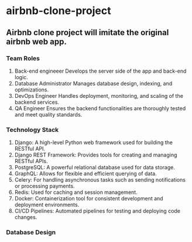 # airbnb-clone-project


## Airbnb clone project will imitate the original airbnb web app.

### Team Roles
   
1. Back-end engineeer
   Develops the server side of the app and back-end logic.
2. Database Administrator
   Manages database design, indexing, and optimizations.
3. DevOps Engineer
   Handles deployment, monitoring, and scaling of the backend services.
4. QA Engineer
   Ensures the backend functionalities are thoroughly tested and meet quality standards.

   
### Technology Stack
1. Django: A high-level Python web framework used for building the RESTful API.
2. Django REST Framework: Provides tools for creating and managing RESTful APIs.
3. PostgreSQL: A powerful relational database used for data storage.
4. GraphQL: Allows for flexible and efficient querying of data.
5. Celery: For handling asynchronous tasks such as sending notifications or processing payments.
6. Redis: Used for caching and session management.
7. Docker: Containerization tool for consistent development and deployment environments.
8. CI/CD Pipelines: Automated pipelines for testing and deploying code changes.

### Database Design

